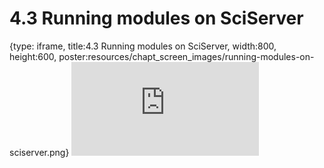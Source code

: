 # 4.3 Running modules on SciServer
 
{type: iframe, title:4.3 Running modules on SciServer, width:800, height:600, poster:resources/chapt_screen_images/running-modules-on-sciserver.png}
![](https://sayumiyork.github.io/c-moor-ottr-generic/running-modules-on-sciserver.html)
 

 
